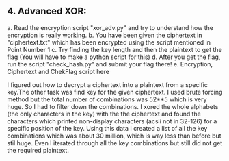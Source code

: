 ## 4. Advanced XOR:
a. Read the encryption script "xor_adv.py" and try to understand how the encryption is
really working.
b. You have been given the ciphertext in "ciphertext.txt" which has been encrypted using
the script mentioned in Point Number 1
c. Try finding the key length and then the plaintext to get the flag (You will have to make
a python script for this)
d. After you get the flag, run the script "check_hash.py" and submit your flag there!
e. Encryption, Ciphertext and ChekFlag script here


I figured out how to decrypt a ciphertext into a plaintext from a specific key.The other task was find key for the given ciphertext. I used brute forcing method but the total number of combinations was 52**5 which is very huge. So I had to filter down the combinations. I xored the whole alphabets (the only characters in the key) with the the ciphertext and found the characters which printed non-display characters (acsii not in 32-126)
for a specific position of the key. Using this data I created a list of all the key combinations which was about 30 million, which is way less than before but stil huge. Even I iterated through all the key combinations but still did not get the required plaintext.
